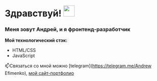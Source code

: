 # Здравствуй! <img src="http://static.skaip.su/img/emoticons/180x180/f6fcff/hi.gif" width="35px">

### Меня зовут Андрей, и я фронтенд-разработчик

**Мой технологический стэк:**
* HTML/CSS
* JavaScript

📫Связаться со мной можно [telegram](https://telegram.me/Andrew Efimenko), [мой сайт-портфолио](https://efimenkoandrey.github.io/rsschool-cv/)

<!--
**EfimenkoAndrey/EfimenkoAndrey** is a ✨ _special_ ✨ repository because its `README.md` (this file) appears on your GitHub profile.

Here are some ideas to get you started:

- 🔭 I’m currently working on ...
- 🌱 I’m currently learning ...
- 👯 I’m looking to collaborate on ...
- 🤔 I’m looking for help with ...
- 💬 Ask me about ...
- 📫 How to reach me: ...
- 😄 Pronouns: ...
- ⚡ Fun fact: ...
-->
